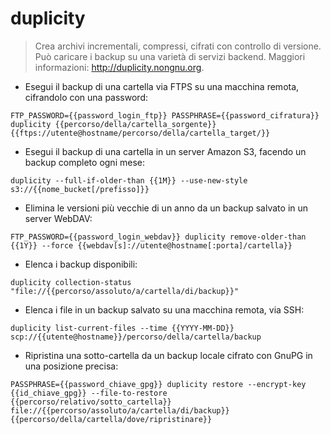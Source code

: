 # duplicity

> Crea archivi incrementali, compressi, cifrati con controllo di versione.
> Può caricare i backup su una varietà di servizi backend.
> Maggiori informazioni: <http://duplicity.nongnu.org>.

- Esegui il backup di una cartella via FTPS su una macchina remota, cifrandolo con una password:

`FTP_PASSWORD={{password_login_ftp}} PASSPHRASE={{password_cifratura}} duplicity {{percorso/della/cartella_sorgente}} {{ftps://utente@hostname/percorso/della/cartella_target/}}`

- Esegui il backup di una cartella in un server Amazon S3, facendo un backup completo ogni mese:

`duplicity --full-if-older-than {{1M}} --use-new-style s3://{{nome_bucket[/prefisso]}}`

- Elimina le versioni più vecchie di un anno da un backup salvato in un server WebDAV:

`FTP_PASSWORD={{password_login_webdav}} duplicity remove-older-than {{1Y}} --force {{webdav[s]://utente@hostname[:porta]/cartella}}`

- Elenca i backup disponibili:

`duplicity collection-status "file://{{percorso/assoluto/a/cartella/di/backup}}"`

- Elenca i file in un backup salvato su una macchina remota, via SSH:

`duplicity list-current-files --time {{YYYY-MM-DD}} scp://{{utente@hostname}}/percorso/della/cartella/backup`

- Ripristina una sotto-cartella da un backup locale cifrato con GnuPG in una posizione precisa:

`PASSPHRASE={{password_chiave_gpg}} duplicity restore --encrypt-key {{id_chiave_gpg}} --file-to-restore {{percorso/relativo/sotto_cartella}} file://{{percorso/assoluto/a/cartella/di/backup}} {{percorso/della/cartella/dove/ripristinare}}`
